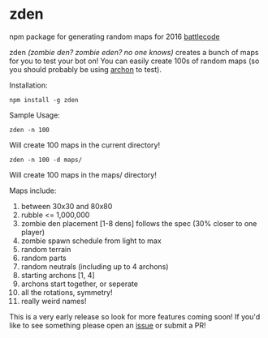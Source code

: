 # zden
npm package for generating random maps for 2016 [battlecode](http://www.battlecode.org/)

zden *(zombie den? zombie eden? no one knows)* creates a bunch of maps for you to test your bot on! You can easily create 100s of random maps (so you should probably be using [archon](https://www.npmjs.com/package/archon) to test). 

Installation:

```
npm install -g zden
```


Sample Usage:

```
zden -n 100 
```

Will create 100 maps in the current directory!

```
zden -n 100 -d maps/
```
Will create 100 maps in the maps/ directory!


Maps include:

1. between 30x30 and 80x80
2. rubble <= 1,000,000
3. zombie den placement [1-8 dens] follows the spec (30% closer to one player)
4. zombie spawn schedule from light to max
5. random terrain
6. random parts
7. random neutrals (including up to 4 archons)
8. starting archons [1, 4]
9. archons start together, or seperate
10. all the rotations, symmetry!
11. really weird names!

This is a very early release so look for more features coming soon! If you'd like to see something please open an [issue](https://github.com/bovard/zden/issues) or submit a PR!
